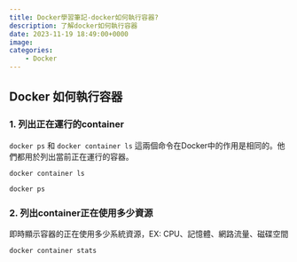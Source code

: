 ```yaml
---
title: Docker學習筆記-docker如何執行容器?
description: 了解docker如何執行容器
date: 2023-11-19 18:49:00+0000
image:
categories:
    - Docker
---
```


## Docker 如何執行容器


### 1. 列出正在運行的container
`docker ps` 和 `docker container ls` 這兩個命令在Docker中的作用是相同的。他們都用於列出當前正在運行的容器。
```
docker container ls
```
```
docker ps
```

### 2. 列出container正在使用多少資源
即時顯示容器的正在使用多少系統資源，EX: CPU、記憶體、網路流量、磁碟空間
```
docker container stats
```